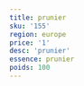 ```yaml
---
title: prunier
sku: '155'
region: europe
price: '1'
desc: 'prunier'
essence: prunier
poids: 100
---
```

